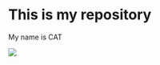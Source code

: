 <h1>This is my repository</h1>
<p>My name is CAT</p>
<img src="https://images.pexels.com/photos/45201/kitty-cat-kitten-pet-45201.jpeg">
